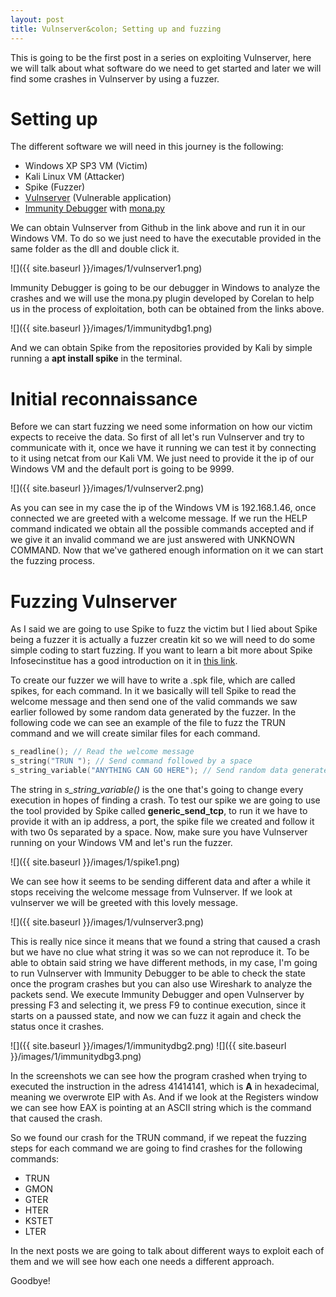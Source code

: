 ```yaml
---
layout: post
title: Vulnserver&colon; Setting up and fuzzing
---
```


This is going to be the first post in a series on exploiting Vulnserver, here we will talk about what software do we need to get started and later we will find some crashes in Vulnserver by using a fuzzer.

# Setting up
The different software we will need in this journey is the following:
- Windows XP SP3 VM (Victim)
- Kali Linux VM (Attacker)
- Spike (Fuzzer)
- [Vulnserver](https://github.com/stephenbradshaw/vulnserver) (Vulnerable application)
- [Immunity Debugger](http://www.immunitysec.com/products/debugger/index.html) with [mona.py](https://github.com/corelan/mona)

We can obtain Vulnserver from Github in the link above and run it in our Windows VM. To do so we just need to have the executable provided in the same folder as the dll and double click it.

![]({{ site.baseurl }}/images/1/vulnserver1.png)

Immunity Debugger is going to be our debugger in Windows to analyze the crashes and we will use the mona.py plugin developed by Corelan to help us in the process of exploitation, both can be obtained from the links above.

![]({{ site.baseurl }}/images/1/immunitydbg1.png)

And we can obtain Spike from the repositories provided by Kali by simple running a **apt install spike** in the terminal.

# Initial reconnaissance

Before we can start fuzzing we need some information on how our victim expects to receive the data. So first of all let's run Vulnserver and try to communicate with it, once we have it running we can test it by connecting to it using netcat from our Kali VM. We just need to provide it the ip of our Windows VM and the default port is going to be 9999.

![]({{ site.baseurl }}/images/1/vulnserver2.png)

As you can see in my case the ip of the Windows VM is 192.168.1.46, once connected we are greeted with a welcome message. If we run the HELP command indicated we obtain all the possible commands accepted and if we give it an invalid command we are just answered with UNKNOWN COMMAND. Now that we've gathered enough information on it we can start the fuzzing process.

# Fuzzing Vulnserver
As I said we are going to use Spike to fuzz the victim but I lied about Spike being a fuzzer it is actually a fuzzer creatin kit so we will need to do some simple coding to start fuzzing. If you want to learn a bit more about Spike Infosecinstitue has a good introduction on it in [this link](https://resources.infosecinstitute.com/intro-to-fuzzing/).

To create our fuzzer we will have to write a .spk file, which are called spikes, for each command. In it we basically will tell Spike to read the welcome message and then send one of the valid commands we saw earlier followed by some random data generated by the fuzzer. In the following code we can see an example of the file to fuzz the TRUN command and we will create similar files for each command.

```c
s_readline(); // Read the welcome message
s_string("TRUN "); // Send command followed by a space
s_string_variable("ANYTHING CAN GO HERE"); // Send random data generated by the fuzzer
```
The string in *s_string_variable()* is the one that's going to change every execution in hopes of finding a crash. To test our spike we are going to use the tool provided by Spike called **generic_send_tcp**, to run it we have to provide it with an ip address, a port, the spike file we created and follow it with two 0s separated by a space. Now, make sure you have Vulnserver running on your Windows VM and let's run the fuzzer.

![]({{ site.baseurl }}/images/1/spike1.png)

We can see how it seems to be sending different data and after a while it stops receiving the welcome message from Vulnserver. If we look at vulnserver we will be greeted with this lovely message.

![]({{ site.baseurl }}/images/1/vulnserver3.png)

This is really nice since it means that we found a string that caused a crash but we have no clue what string it was so we can not reproduce it. To be able to obtain said string we have different methods, in my case, I'm going to run Vulnserver with Immunity Debugger to be able to check the state once the program crashes but you can also use Wireshark to analyze the packets send. We execute Immunity Debugger and open Vulnserver by pressing F3 and selecting it, we press F9 to continue execution, since it starts on a paussed state, and now we can fuzz it again and check the status once it crashes.

![]({{ site.baseurl }}/images/1/immunitydbg2.png)
![]({{ site.baseurl }}/images/1/immunitydbg3.png)

In the screenshots we can see how the program crashed when trying to executed the instruction in the adress 41414141, which is **A** in hexadecimal, meaning we overwrote EIP with As. And if we look at the Registers window we can see how EAX is pointing at an ASCII string which is the command that caused the crash.

So we found our crash for the TRUN command, if we repeat the fuzzing steps for each command we are going to find crashes for the following commands:
- TRUN
- GMON
- GTER
- HTER
- KSTET
- LTER

In the next posts we are going to talk about different ways to exploit each of them and we will see how each one needs a different approach.

Goodbye!